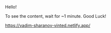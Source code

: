 Hello!

To see the content, wait for ~1 minute.
Good Luck!

https://vadim-sharanov-vinted.netlify.app/

